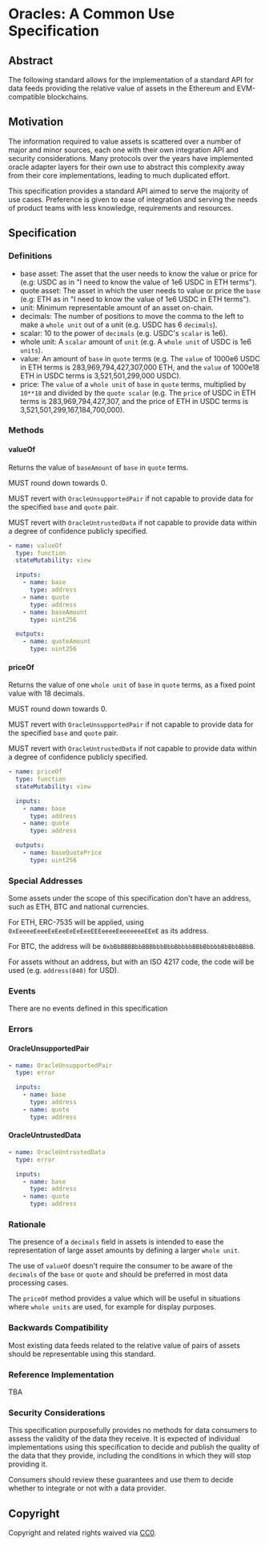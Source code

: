 # Oracles: A Common Use Specification

## Abstract

The following standard allows for the implementation of a standard API for data feeds providing the relative value of assets in the Ethereum and EVM-compatible blockchains.

## Motivation

The information required to value assets is scattered over a number of major and minor sources, each one with their own integration API and security considerations. Many protocols over the years have implemented oracle adapter layers for their own use to abstract this complexity away from their core implementations, leading to much duplicated effort.

This specification provides a standard API aimed to serve the majority of use cases. Preference is given to ease of integration and serving the needs of product teams with less knowledge, requirements and resources.

## Specification

### Definitions

- base asset: The asset that the user needs to know the value or price for (e.g: USDC as in "I need to know the value of 1e6 USDC in ETH terms").
- quote asset: The asset in which the user needs to value or price the `base` (e.g: ETH as in "I need to know the value of 1e6 USDC in ETH terms").
- unit: Minimum representable amount of an asset on-chain.
- decimals: The number of positions to move the comma to the left to make a `whole unit` out of a unit (e.g. USDC has 6 `decimals`).
- scalar: 10 to the power of `decimals` (e.g. USDC's `scalar` is 1e6).
- whole unit: A `scalar` amount of `unit` (e.g. A `whole unit` of USDC is 1e6 `units`).
- value: An amount of `base` in `quote` terms (e.g. The `value` of 1000e6 USDC in ETH terms is 283,969,794,427,307,000 ETH, and the `value` of 1000e18 ETH in USDC terms is 3,521,501,299,000 USDC).
- price: The `value` of a `whole unit` of `base` in `quote` terms, multiplied by `10**18` and divided by the `quote scalar` (e.g. The `price` of USDC in ETH terms is 283,969,794,427,307, and the price of ETH in USDC terms is 3,521,501,299,167,184,700,000).

### Methods

#### valueOf

Returns the value of `baseAmount` of `base` in `quote` terms.

MUST round down towards 0.

MUST revert with `OracleUnsupportedPair` if not capable to provide data for the specified `base` and `quote` pair.

MUST revert with `OracleUntrustedData` if not capable to provide data within a degree of confidence publicly specified.

```yaml
- name: valueOf
  type: function
  stateMutability: view

  inputs:
    - name: base
      type: address
    - name: quote
      type: address
    - name: baseAmount
      type: uint256

  outputs:
    - name: quoteAmount
      type: uint256
```

#### priceOf

Returns the value of one `whole unit` of `base` in `quote` terms, as a fixed point value with 18 decimals.

MUST round down towards 0.

MUST revert with `OracleUnsupportedPair` if not capable to provide data for the specified `base` and `quote` pair.

MUST revert with `OracleUntrustedData` if not capable to provide data within a degree of confidence publicly specified.

```yaml
- name: priceOf
  type: function
  stateMutability: view

  inputs:
    - name: base
      type: address
    - name: quote
      type: address

  outputs:
    - name: baseQuotePrice
      type: uint256
```

### Special Addresses

Some assets under the scope of this specification don't have an address, such as ETH, BTC and national currencies.

For ETH, ERC-7535 will be applied, using `0xEeeeeEeeeEeEeeEeEeEeeEEEeeeeEeeeeeeeEEeE` as its address.

For BTC, the address will be `0xbBbBBBBbbBBBbbbBbbBbbbbBBbBbbbbBbBbbBBbB`.

For assets without an address, but with an ISO 4217 code, the code will be used (e.g. `address(840)` for USD).

### Events

There are no events defined in this specification

### Errors

#### OracleUnsupportedPair

```yaml
- name: OracleUnsupportedPair
  type: error

  inputs:
    - name: base
      type: address
    - name: quote
      type: address
```

#### OracleUntrustedData

```yaml
- name: OracleUntrustedData
  type: error

  inputs:
    - name: base
      type: address
    - name: quote
      type: address
```

### Rationale

The presence of a `decimals` field in assets is intended to ease the representation of large asset amounts by defining a larger `whole unit`.

The use of `valueOf` doesn't require the consumer to be aware of the `decimals` of the `base` or `quote` and should be preferred in most data processing cases.

The `priceOf` method provides a value which will be useful in situations where `whole units` are used, for example for display purposes.

### Backwards Compatibility

Most existing data feeds related to the relative value of pairs of assets should be representable using this standard.

### Reference Implementation

TBA

### Security Considerations

This specification purposefully provides no methods for data consumers to assess the validity of the data they receive. It is expected of individual implementations using this specification to decide and publish the quality of the data that they provide, including the conditions in which they will stop providing it.

Consumers should review these guarantees and use them to decide whether to integrate or not with a data provider.

## Copyright

Copyright and related rights waived via [CC0](https://eips.ethereum.org/LICENSE).

